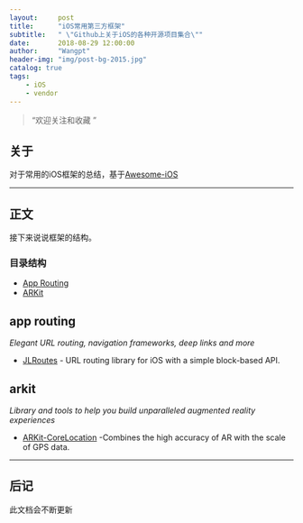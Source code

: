 ```yaml
---
layout:     post
title:      "iOS常用第三方框架"
subtitle:   " \"Github上关于iOS的各种开源项目集合\""
date:       2018-08-29 12:00:00
author:     "Wangpt"
header-img: "img/post-bg-2015.jpg"
catalog: true
tags:
    - iOS   
    - vendor
---
```


> “欢迎关注和收藏 ”


## 关于
对于常用的iOS框架的总结，基于[Awesome-iOS](https://github.com/vsouza/awesome-ios)

---

## 正文

接下来说说框架的结构。  
### 目录结构
- [App Routing](#app-routing)
- [ARKit](#arkit)

## app routing
  *Elegant URL routing, navigation frameworks, deep links and more*
  
* [JLRoutes](https://github.com/joeldev/JLRoutes) - URL routing library for iOS with a simple block-based API.
## arkit
*Library and tools to help you build unparalleled augmented reality experiences*

* [ARKit-CoreLocation](https://github.com/ProjectDent/ARKit-CoreLocation) -Combines the high accuracy of AR with the scale of GPS data.


---



## 后记
此文档会不断更新
